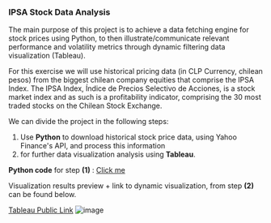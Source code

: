 ### IPSA Stock Data Analysis

The main purpose of this project is to achieve a data fetching engine for stock prices using Python, to then illustrate/communicate relevant performance and volatility metrics through dynamic filtering data visualization (Tableau).

For this exercise we will use historical pricing data (in CLP Currency, chilean pesos) from the biggest chilean company equities that comprise the IPSA Index. The IPSA Index, Índice de Precios Selectivo de Acciones, is a stock market index and as such is a profitability indicator, comprising the 30 most traded stocks on the Chilean Stock Exchange.

We can divide the project in the following steps:

1. Use **Python** to download historical stock price data, using Yahoo Finance's API, and process this information
2. for further data visualization analysis using **Tableau**.

**Python code** for step **(1)** : [Click me](https://github.com/FedericoValenciaNaranjo/Projects/blob/main/IPSA%20Stock%20Data%20Analysis/API%20data%20download%20and%20processing%20-%20Python.ipynb)

Visualization results preview + link to dynamic visualization, from step **(2)** can be found below.

[Tableau Public Link](https://public.tableau.com/app/profile/federico.valencia/viz/IPSACompanies-TradingDashboard/IPSAAnalysis)
![image](https://github.com/FedericoValenciaNaranjo/Projects/assets/149633309/3d8790ea-9509-43f4-925f-eb2570e090ab)
